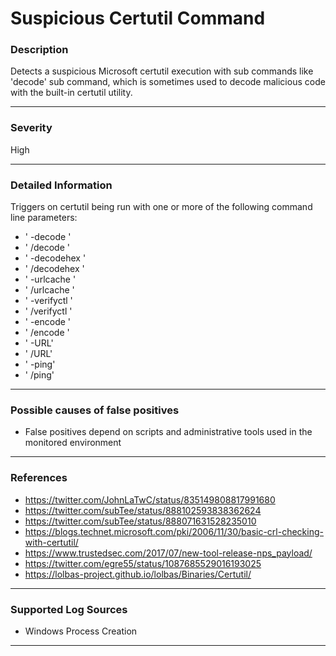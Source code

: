 # Suspicious Certutil Command
### Description

Detects a suspicious Microsoft certutil execution with sub commands like 'decode' sub command, which is sometimes used to decode malicious code with
the built-in certutil utility.

-------------------
### Severity

High

-------------------

### Detailed Information
Triggers on certutil being run with one or more of the following command line parameters:
  - ' -decode '
  - ' /decode '
  - ' -decodehex '
  - ' /decodehex '
  - ' -urlcache '
  - ' /urlcache '
  - ' -verifyctl '
  - ' /verifyctl '
  - ' -encode '
  - ' /encode '
  - ' -URL'
  - ' /URL'
  - ' -ping'
  - ' /ping'


-------------------

### Possible causes of false positives

- False positives depend on scripts and administrative tools used in the monitored environment

-------------------
### References

- https://twitter.com/JohnLaTwC/status/835149808817991680
- https://twitter.com/subTee/status/888102593838362624
- https://twitter.com/subTee/status/888071631528235010
- https://blogs.technet.microsoft.com/pki/2006/11/30/basic-crl-checking-with-certutil/
- https://www.trustedsec.com/2017/07/new-tool-release-nps_payload/
- https://twitter.com/egre55/status/1087685529016193025
- https://lolbas-project.github.io/lolbas/Binaries/Certutil/

-------------------
### Supported Log Sources

- Windows Process Creation

-------------------
